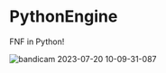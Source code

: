 # PythonEngine
FNF in Python!

![bandicam 2023-07-20 10-09-31-087](https://github.com/bagoflays/PythonEngine/assets/108637656/35cd8d2c-3ebe-40cc-b7ab-e86db630e796)
